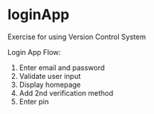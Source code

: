 # loginApp
Exercise for using Version Control System

Login App Flow:
1. Enter email and password
2. Validate user input
3. Display homepage
4. Add 2nd verification method
5. Enter pin
